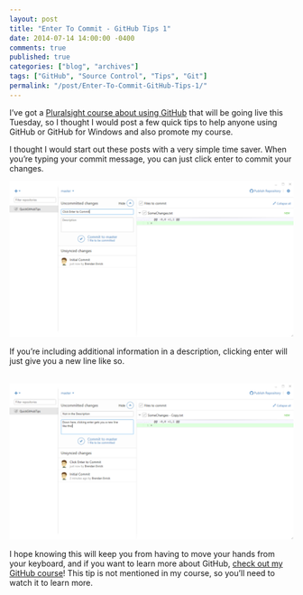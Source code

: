 ```yaml
---
layout: post
title: "Enter To Commit - GitHub Tips 1"
date: 2014-07-14 14:00:00 -0400
comments: true
published: true
categories: ["blog", "archives"]
tags: ["GitHub", "Source Control", "Tips", "Git"]
permalink: "/post/Enter-To-Commit-GitHub-Tips-1/"
---
```

<!-- more -->



<p>I’ve got a <a href="http://pluralsight.com/training/Courses/TableOfContents/github-windows-developers" target="_blank">Pluralsight course about using GitHub</a> that will be going live this Tuesday, so I thought I would post a few quick tips to help anyone using GitHub or GitHub for Windows and also promote my course.</p> <p>I thought I would start out these posts with a very simple time saver. When you’re typing your commit message, you can just click enter to commit your changes.</p> <p><a href="/images/files/ClickEnterToCommit_1.png"><img title="Click Enter To Commit" style="border-left-width: 0px; max-width: 100%; border-right-width: 0px; background-image: none; border-bottom-width: 0px; padding-top: 0px; padding-left: 0px; display: inline; padding-right: 0px; border-top-width: 0px" border="0" alt="Click Enter To Commit" src="/images/files/ClickEnterToCommit_thumb_1.png"></a> </p> <p>If you’re including additional information in a description, clicking enter will just give you a new line like so.</p> <p>&nbsp;<a href="/images/files/EnterNewLineDescription_1.png"><img title="EnterNewLineDescription" style="border-left-width: 0px; max-width: 100%; border-right-width: 0px; background-image: none; border-bottom-width: 0px; padding-top: 0px; padding-left: 0px; display: inline; padding-right: 0px; border-top-width: 0px" border="0" alt="EnterNewLineDescription" src="/images/files/EnterNewLineDescription_thumb_1.png"></a> </p> <p>I hope knowing this will keep you from having to move your hands from your keyboard, and if you want to learn more about GitHub, <a href="http://pluralsight.com/training/Courses/TableOfContents/github-windows-developers" target="_blank">check out my GitHub course</a>! This tip is not mentioned in my course, so you’ll need to watch it to learn more.</p>
